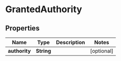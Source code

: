 
# GrantedAuthority

## Properties
Name | Type | Description | Notes
------------ | ------------- | ------------- | -------------
**authority** | **String** |  |  [optional]



